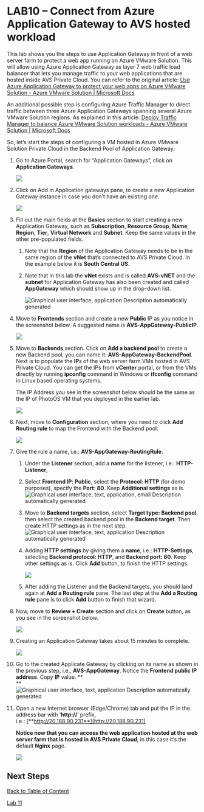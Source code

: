 
# LAB10 – Connect from Azure Application Gateway to AVS hosted workload

This lab shows you the steps to use Application Gateway in front of a web server
farm to protect a web app running on Azure VMware Solution. This will allow
using Azure Application Gateway as layer 7 web traffic load balancer that lets
you manage traffic to your web applications that are hosted inside AVS Private
Cloud. You can refer to the original article: [Use Azure Application Gateway to
protect your web apps on Azure VMware Solution - Azure VMware Solution \|
Microsoft
Docs](https://docs.microsoft.com/en-us/azure/azure-vmware/protect-azure-vmware-solution-with-application-gateway)

An additional possible step is configuring Azure Traffic Manager to direct
traffic between three Azure Application Gateways spanning several Azure VMware
Solution regions. As explained in this article: [Deploy Traffic Manager to
balance Azure VMware Solution workloads - Azure VMware Solution \| Microsoft
Docs](https://docs.microsoft.com/en-us/azure/azure-vmware/deploy-traffic-manager-balance-workloads)

So, let’s start the steps of configuring a VM hosted in Azure VMware Solution
Private Cloud in the Backend Pool of Application Gateway:

1. Go to Azure Portal, search for “Application Gateways”, click on
   **Application Gateways**.  

   ![](media/lab-10/91704fd24fb6ae2769577abf1f89dd88.png)

2. Click on Add in Application gateways pane, to create a new Application
   Gateway instance in case you don’t have an existing one.  

   ![](media/lab-10/e533e7faaeac01a7db52fba6107ccf67.png)

3. Fill out the main fields at the **Basics** section to start creating a new
   Application Gateway, such as **Subscription**, **Resource Group**, **Name**,
   **Region**, **Tier**, **Virtual Network** and **Subnet**. Keep the same
   values in the other pre-populated fields.

   1. Note that the **Region** of the Application Gateway needs to be in the
      same region of the **vNet** that’s connected to AVS Private Cloud. In
      the example below it is **South Central US**.

   2. Note that in this lab the **vNet** exists and is called **AVS-vNET** and
      the **subnet** for Application Gateway has also been created and called
      **AppGateway** which should show up in the drop-down list.

      ![Graphical user interface, application Description automatically
      generated](media/lab-10/b4126c4488c7718bfce168424f5e22dd.png)

4. Move to **Frontends** section and create a new **Public** IP as you notice
   in the screenshot below. A suggested name is **AVS-AppGateway-PublicIP**.  

   ![](media/lab-10/0b986e361fc979794b8a68c156fe5836.png)

5. Move to **Backends** section. Click on **Add a backend pool** to create a
   new Backend pool, you can name it: **AVS-AppGateway-BackendPool**. Next is
   to populate the **IP**s of the web server farm VMs hosted in AVS Private
   Cloud. You can get the IPs from **vCenter** portal, or from the VMs directly
   by running **ipconfig** command in Windows or **ifconfig** command in Linux
   based operating systems.  

   The IP Address you see in the screenshot below should be the same as the IP
   of PhotoOS VM that you deployed in the earlier lab.

   ![](media/lab-10/d8b2dd2fdc6921f005161933a8a6932c.png)

6. Next, move to **Configuration** section, where you need to click **Add
   Routing rule** to map the Frontend with the Backend pool:

   ![](media/lab-10/c09b65af992bbb223dd7afb24a3934dc.png)

7. Give the rule a name, i.e.: **AVS-AppGateway-RoutingRule**.

   1. Under the **Listener** section, add a **name** for the listener, i.e.:
      **HTTP-Listener**,

   2. Select **Frontend IP**: **Public**, select the **Protocol**: **HTTP**
      (for demo purposes), specify the **Port**: **80**. Keep **Additional
      settings** as is. ![Graphical user interface, text, application, email
      Description automatically
      generated](media/lab-10/22af4c437b33f0bd8371588d177b2d01.png)

   3. Move to **Backend targets** section, select **Target type: Backend
      pool**, then select the created backend pool in the **Backend target**.
      Then create HTTP settings as in the next step.  
      ![Graphical user interface, text, application Description automatically
      generated](media/lab-10/d7c0e90d28cfaf1eed7fba57acbf8989.png)

   4. Adding **HTTP settings** by giving them a **name**, i.e.:
      **HTTP-Settings**, selecting **Backend protocol: HTTP**, and **Backend
      port: 80**. Keep other settings as is. Click **Add** button, to finish
      the HTTP settings.  

      ![](media/lab-10/9757ad2026637cd1a053e2c6d97c699e.png)

   5. After adding the Listener and the Backend targets, you should land again
      at **Add** **a Routing rule** pane. The last step at the **Add** **a
      Routing rule** pane is to click **Add** button to finish that wizard.

8. Now, move to **Review + Create** section and click on **Create** button, as
   you see in the screenshot below.

   ![](media/lab-10/6d58cdd5447d101537d07eec452cbea3.png)

9. Creating an Application Gateway takes about 15 minutes to complete.

   ![](media/lab-10/add9d657fe5efd98c1c52992109c08c4.png)

10. Go to the created Applicate Gateway by clicking on its name as shown in the
    previous step, i.e., **AVS-AppGateway**. Notice the **Frontend public IP
    address**. Copy **IP** value. **  
    **![Graphical user interface, text, application Description automatically
    generated](media/lab-10/abeea0fa5ad55e6394e833a2c0b637a9.png)

11. Open a new Internet browser (Edge/Chrome) tab and put the IP in the address
    bar with ‘**http://**’ prefix,  
    i.e.: [**http://20.188.90.231**](http://20.188.90.231)

    **Notice now that you can access the web application hosted at the web
    server farm that is hosted in AVS Private Cloud**, in this case it’s the
    default **Nginx** page.

    ![](media/lab-10/188b322eee121ec8f65ededf507140f4.png)

## Next Steps

[Back to Table of Content](toc.md#table-of-contents)

[Lab 11](lab-11.md)
